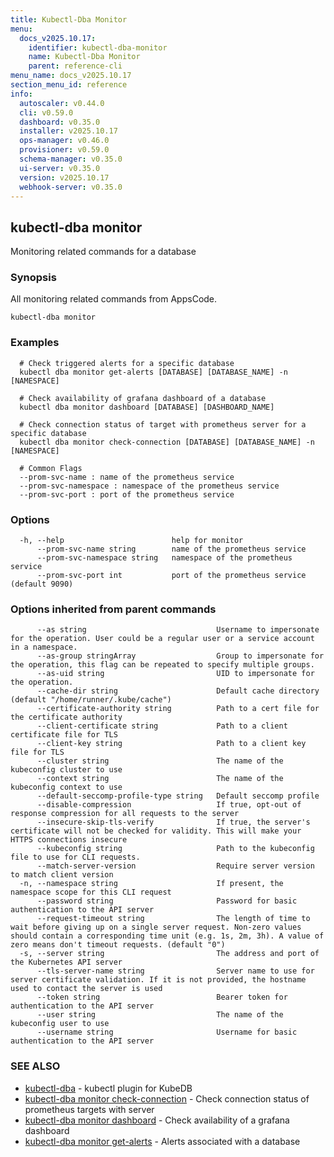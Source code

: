 ```yaml
---
title: Kubectl-Dba Monitor
menu:
  docs_v2025.10.17:
    identifier: kubectl-dba-monitor
    name: Kubectl-Dba Monitor
    parent: reference-cli
menu_name: docs_v2025.10.17
section_menu_id: reference
info:
  autoscaler: v0.44.0
  cli: v0.59.0
  dashboard: v0.35.0
  installer: v2025.10.17
  ops-manager: v0.46.0
  provisioner: v0.59.0
  schema-manager: v0.35.0
  ui-server: v0.35.0
  version: v2025.10.17
  webhook-server: v0.35.0
---
```


## kubectl-dba monitor

Monitoring related commands for a database

### Synopsis

All monitoring related commands from AppsCode.

```
kubectl-dba monitor
```

### Examples

```
  # Check triggered alerts for a specific database
  kubectl dba monitor get-alerts [DATABASE] [DATABASE_NAME] -n [NAMESPACE]
  
  # Check availability of grafana dashboard of a database
  kubectl dba monitor dashboard [DATABASE] [DASHBOARD_NAME]
  
  # Check connection status of target with prometheus server for a specific database
  kubectl dba monitor check-connection [DATABASE] [DATABASE_NAME] -n [NAMESPACE]
  
  # Common Flags
  --prom-svc-name : name of the prometheus service
  --prom-svc-namespace : namespace of the prometheus service
  --prom-svc-port : port of the prometheus service
```

### Options

```
  -h, --help                        help for monitor
      --prom-svc-name string        name of the prometheus service
      --prom-svc-namespace string   namespace of the prometheus service
      --prom-svc-port int           port of the prometheus service (default 9090)
```

### Options inherited from parent commands

```
      --as string                             Username to impersonate for the operation. User could be a regular user or a service account in a namespace.
      --as-group stringArray                  Group to impersonate for the operation, this flag can be repeated to specify multiple groups.
      --as-uid string                         UID to impersonate for the operation.
      --cache-dir string                      Default cache directory (default "/home/runner/.kube/cache")
      --certificate-authority string          Path to a cert file for the certificate authority
      --client-certificate string             Path to a client certificate file for TLS
      --client-key string                     Path to a client key file for TLS
      --cluster string                        The name of the kubeconfig cluster to use
      --context string                        The name of the kubeconfig context to use
      --default-seccomp-profile-type string   Default seccomp profile
      --disable-compression                   If true, opt-out of response compression for all requests to the server
      --insecure-skip-tls-verify              If true, the server's certificate will not be checked for validity. This will make your HTTPS connections insecure
      --kubeconfig string                     Path to the kubeconfig file to use for CLI requests.
      --match-server-version                  Require server version to match client version
  -n, --namespace string                      If present, the namespace scope for this CLI request
      --password string                       Password for basic authentication to the API server
      --request-timeout string                The length of time to wait before giving up on a single server request. Non-zero values should contain a corresponding time unit (e.g. 1s, 2m, 3h). A value of zero means don't timeout requests. (default "0")
  -s, --server string                         The address and port of the Kubernetes API server
      --tls-server-name string                Server name to use for server certificate validation. If it is not provided, the hostname used to contact the server is used
      --token string                          Bearer token for authentication to the API server
      --user string                           The name of the kubeconfig user to use
      --username string                       Username for basic authentication to the API server
```

### SEE ALSO

* [kubectl-dba](/docs/v2025.10.17/reference/cli/kubectl-dba)	 - kubectl plugin for KubeDB
* [kubectl-dba monitor check-connection](/docs/v2025.10.17/reference/cli/kubectl-dba_monitor_check-connection)	 - Check connection status of prometheus targets with server
* [kubectl-dba monitor dashboard](/docs/v2025.10.17/reference/cli/kubectl-dba_monitor_dashboard)	 - Check availability of a grafana dashboard
* [kubectl-dba monitor get-alerts](/docs/v2025.10.17/reference/cli/kubectl-dba_monitor_get-alerts)	 - Alerts associated with a database

